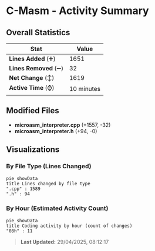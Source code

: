 # C-Masm - Activity Summary 

## Overall Statistics

| Stat                   | Value                                                             |
| ---------------------- | ----------------------------------------------------------------- |
| **Lines Added** (➕)   | 1651                                          |
| **Lines Removed** (➖) | 32                                        |
| **Net Change** (↕)    | 1619                |
| **Active Time** (⌚)   | 10 minutes |


## Modified Files
- **microasm_interpreter.cpp** (+1557, -32)
- **microasm_interpreter.h** (+94, -0)

## Visualizations

### By File Type (Lines Changed)

```mermaid
pie showData
title Lines changed by file type
".cpp" : 1589
".h" : 94
```

### By Hour (Estimated Activity Count)

```mermaid
pie showData
title Coding activity by hour (count of changes)
"08h" : 11
```


> **Last Updated:** 29/04/2025, 08:12:17